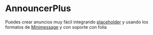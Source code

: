 # AnnouncerPlus
Puedes crear anuncios muy fácil integrando [placeholder](https://www.spigotmc.org/resources/placeholderapi.6245/) y usando los formatos de [Minimessage](https://docs.advntr.dev/minimessage/format.html) y con soporte con folía
